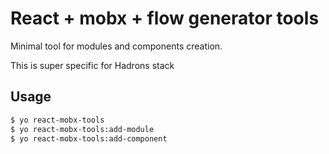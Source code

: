 # React + mobx + flow generator tools

Minimal tool for modules and components creation.

This is super specific for Hadrons stack

## Usage

```bash
$ yo react-mobx-tools
$ yo react-mobx-tools:add-module
$ yo react-mobx-tools:add-component
```
